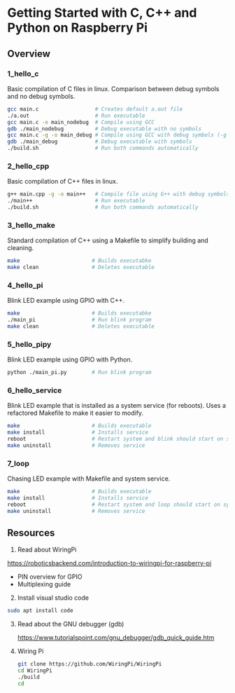 # Getting Started with C, C++ and Python on Raspberry Pi

## Overview

### 1_hello_c

Basic compilation of C files in linux. 
Comparison between debug symbols and no debug symbols.

```bash
gcc main.c                  # Creates default a.out file
./a.out                     # Run executable
gcc main.c -o main_nodebug  # Compile using GCC
gdb ./main_nodebug          # Debug executable with no symbols
gcc main.c -g -o main_debug # Compile using GCC with debug symbols (-g argument)
gdb ./main_debug            # Debug executable with symbols
./build.sh                  # Run both commands automatically
```

### 2_hello_cpp

Basic compilation of C++ files in linux.

```bash
g++ main.cpp -g -o main++   # Compile file using G++ with debug symbols
./main++                    # Run executable
./build.sh                  # Run both commands automatically
```

### 3_hello_make

Standard compilation of C++ using a Makefile to simplify building and cleaning.

```bash
make                       # Builds executabke
make clean                 # Deletes executable
```

### 4_hello_pi

Blink LED example using GPIO with C++.

```bash
make                       # Builds executabke
./main_pi                  # Run blink program
make clean                 # Deletes executable
```

### 5_hello_pipy

Blink LED example using GPIO with Python.

```bash
python ./main_pi.py        # Run blink program
```

### 6_hello_service

Blink LED example that is installed as a system service (for reboots).
Uses a refactored Makefile to make it easier to modify.

```bash
make                       # Builds executable
make install               # Installs service
reboot                     # Restart system and blink should start on sysinit
make uninstall             # Removes service
```

### 7_loop

Chasing LED example with Makefile and system service.

```bash
make                       # Builds executable
make install               # Installs service
reboot                     # Restart system and loop should start on sysinit
make uninstall             # Removes service
```

## Resources

1. Read about WiringPi

  https://roboticsbackend.com/introduction-to-wiringpi-for-raspberry-pi

* PIN overview for GPIO
* Multiplexing guide

2. Install visual studio code

```bash
sudo apt install code
```

3. Read about the GNU debugger (gdb)

   https://www.tutorialspoint.com/gnu_debugger/gdb_quick_guide.htm

4. Wiring Pi

   ```bash
   git clone https://github.com/WiringPi/WiringPi
   cd WiringPi
   ./build
   cd
   ```
